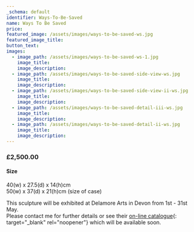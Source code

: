 ```yaml
---
_schema: default
identifier: Ways-To-Be-Saved
name: Ways To Be Saved
price:
featured_image: /assets/images/ways-to-be-saved-ws.jpg
featured_image_title:
button_text:
images:
  - image_path: /assets/images/ways-to-be-saved-ws-1.jpg
    image_title:
    image_description:
  - image_path: /assets/images/ways-to-be-saved-side-view-ws.jpg
    image_title:
    image_description:
  - image_path: /assets/images/ways-to-be-saved-side-view-ii-ws.jpg
    image_title:
    image_description:
  - image_path: /assets/images/ways-to-be-saved-detail-iii-ws.jpg
    image_title:
    image_description:
  - image_path: /assets/images/ways-to-be-saved-detail-ii-ws.jpg
    image_title:
    image_description:
---
```

### **£2,500.00**

####

#### Size

40(w) x 27.5(d) x 14(h)cm<br>50(w) x 37(d) x 21(h)cm (size of case)

This sculpture will be exhibited at Delamore Arts in Devon from 1st - 31st May.<br>Please contact me for further details or see their [on-line catalogue](https://www.delamore-art.co.uk/index.php){: target="_blank" rel="noopener"} which will be available soon.
